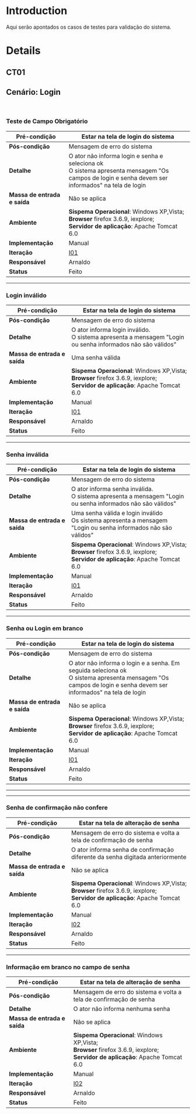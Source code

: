 # Introduction #

Aqui serão apontados os casos de testes para validação do sistema.


# Details #

## CT01 ##

<h2>Cenário: Login</h2><br><h3>Teste de Campo Obrigatório</h3>

<table><thead><th><b>Pré-condição</b></th><th>Estar na tela de login do sistema </th></thead><tbody>
<tr><td><b>Pós-condição</b></td><td>Mensagem de erro do sistema       </td></tr>
<tr><td><b>Detalhe</b>     </td><td>O ator não informa login e senha e seleciona ok<br>O sistema apresenta mensagem "Os campos de login e senha devem ser informados" na tela de login</td></tr>
<tr><td><b>Massa de entrada e saída</b></td><td> Não se aplica                    </td></tr>
<tr><td><b>Ambiente</b>    </td><td><b>Sispema Operacional</b>: Windows XP,Vista;<br> <b>Browser</b> firefox 3.6.9, iexplore;<br><b>Servidor de aplicação</b>: Apache Tomcat 6.0 </td></tr>
<tr><td><b>Implementação</b></td><td>Manual                            </td></tr>
<tr><td><b>Iteração</b>    </td><td><a href='Iteration.md'>I01</a>    </td></tr>
<tr><td><b>Responsável</b> </td><td> Arnaldo                          </td></tr>
<tr><td><b>Status</b>      </td><td>Feito                             </td></tr></tbody></table>

<hr />

<h3>Login inválido</h3>

<table><thead><th><b>Pré-condição</b></th><th>Estar na tela de login do sistema </th></thead><tbody>
<tr><td><b>Pós-condição</b></td><td>Mensagem de erro do sistema       </td></tr>
<tr><td><b>Detalhe</b>     </td><td>O ator informa login inválido.<br>O sistema apresenta a mensagem "Login ou senha informados não são válidos"</td></tr>
<tr><td><b>Massa de entrada e saída</b></td><td>Uma senha válida                  </td></tr>
<tr><td><b>Ambiente</b>    </td><td><b>Sispema Operacional</b>: Windows XP,Vista;<br> <b>Browser</b> firefox 3.6.9, iexplore;<br><b>Servidor de aplicação</b>: Apache Tomcat 6.0 </td></tr>
<tr><td><b>Implementação</b></td><td>Manual                            </td></tr>
<tr><td><b>Iteração</b>    </td><td><a href='Iteration.md'>I01</a>    </td></tr>
<tr><td><b>Responsável</b> </td><td> Arnaldo                          </td></tr>
<tr><td><b>Status</b>      </td><td>Feito                             </td></tr></tbody></table>

<hr />

<h3>Senha inválida</h3>

<table><thead><th><b>Pré-condição</b></th><th>Estar na tela de login do sistema </th></thead><tbody>
<tr><td><b>Pós-condição</b></td><td>Mensagem de erro do sistema       </td></tr>
<tr><td><b>Detalhe</b>     </td><td>O ator informa senha inválida.<br>O sistema apresenta a mensagem "Login ou senha informados não são válidos"</td></tr>
<tr><td><b>Massa de entrada e saída</b></td><td>Uma senha válida e login inválido<br>Os sistema apresenta a mensagem "Login ou senha informados não são válidos"</td></tr>
<tr><td><b>Ambiente</b>    </td><td><b>Sispema Operacional</b>: Windows XP,Vista;<br> <b>Browser</b> firefox 3.6.9, iexplore;<br><b>Servidor de aplicação</b>: Apache Tomcat 6.0 </td></tr>
<tr><td><b>Implementação</b></td><td>Manual                            </td></tr>
<tr><td><b>Iteração</b>    </td><td><a href='Iteration.md'>I01</a>    </td></tr>
<tr><td><b>Responsável</b> </td><td> Arnaldo                          </td></tr>
<tr><td><b>Status</b>      </td><td>Feito                             </td></tr></tbody></table>

<hr />

<h3>Senha ou Login em branco</h3>

<table><thead><th><b>Pré-condição</b></th><th>Estar na tela de login do sistema </th></thead><tbody>
<tr><td><b>Pós-condição</b></td><td>Mensagem de erro do sistema       </td></tr>
<tr><td><b>Detalhe</b>     </td><td>O ator não informa o login e a senha. Em seguida seleciona ok<br>O sistema apresenta mensagem "Os campos de login e senha devem ser informados" na tela de login</td></tr>
<tr><td><b>Massa de entrada e saída</b></td><td> Não se aplica                    </td></tr>
<tr><td><b>Ambiente</b>    </td><td><b>Sispema Operacional</b>: Windows XP,Vista;<br> <b>Browser</b> firefox 3.6.9, iexplore;<br><b>Servidor de aplicação</b>: Apache Tomcat 6.0 </td></tr>
<tr><td><b>Implementação</b></td><td>Manual                            </td></tr>
<tr><td><b>Iteração</b>    </td><td><a href='Iteration.md'>I01</a>    </td></tr>
<tr><td><b>Responsável</b> </td><td> Arnaldo                          </td></tr>
<tr><td><b>Status</b>      </td><td>Feito                             </td></tr></tbody></table>

<hr />
<hr />

<h3>Senha de confirmação não confere</h3>

<table><thead><th><b>Pré-condição</b></th><th>Estar na tela de alteração de senha </th></thead><tbody>
<tr><td><b>Pós-condição</b></td><td>Mensagem de erro do sistema e volta a tela de confirmação de senha </td></tr>
<tr><td><b>Detalhe</b>     </td><td>O ator informa senha de confirmação diferente da senha digitada anteriormente</td></tr>
<tr><td><b>Massa de entrada e saída</b></td><td> Não se aplica                      </td></tr>
<tr><td><b>Ambiente</b>    </td><td><b>Sispema Operacional</b>: Windows XP,Vista;<br> <b>Browser</b> firefox 3.6.9, iexplore;<br><b>Servidor de aplicação</b>: Apache Tomcat 6.0 </td></tr>
<tr><td><b>Implementação</b></td><td>Manual                              </td></tr>
<tr><td><b>Iteração</b>    </td><td><a href='Iteration.md'>I02</a>      </td></tr>
<tr><td><b>Responsável</b> </td><td> Arnaldo                            </td></tr>
<tr><td><b>Status</b>      </td><td>Feito                               </td></tr></tbody></table>

<hr />

<h3>Informação em branco no campo de senha</h3>

<table><thead><th><b>Pré-condição</b></th><th>Estar na tela de alteração de senha </th></thead><tbody>
<tr><td><b>Pós-condição</b></td><td>Mensagem de erro do sistema e volta a tela de confirmação de senha </td></tr>
<tr><td><b>Detalhe</b>     </td><td>O ator não informa nenhuma senha    </td></tr>
<tr><td><b>Massa de entrada e saída</b></td><td> Não se aplica                      </td></tr>
<tr><td><b>Ambiente</b>    </td><td><b>Sispema Operacional</b>: Windows XP,Vista;<br> <b>Browser</b> firefox 3.6.9, iexplore;<br><b>Servidor de aplicação</b>: Apache Tomcat 6.0 </td></tr>
<tr><td><b>Implementação</b></td><td>Manual                              </td></tr>
<tr><td><b>Iteração</b>    </td><td><a href='Iteration.md'>I02</a>      </td></tr>
<tr><td><b>Responsável</b> </td><td> Arnaldo                            </td></tr>
<tr><td><b>Status</b>      </td><td>Feito                               </td></tr>